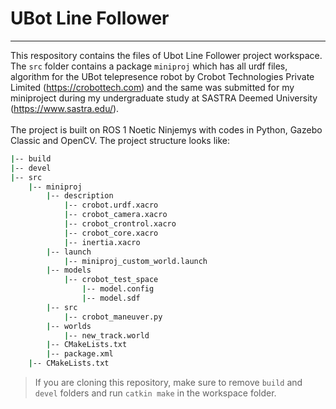# UBot Line Follower
---
This respository contains the files of Ubot Line Follower project workspace. The `src` folder contains a package `miniproj` which has all urdf files, algorithm for the UBot telepresence robot by Crobot Technologies Private Limited (https://crobottech.com) and the same was submitted for my miniproject during my undergraduate study at SASTRA Deemed University (https://www.sastra.edu/).
<br /><br />
The project is built on ROS 1 Noetic Ninjemys with codes in Python, Gazebo Classic and OpenCV. The project structure looks like: <br />
```bash
|-- build
|-- devel
|-- src
    |-- miniproj
        |-- description
            |-- crobot.urdf.xacro
            |-- crobot_camera.xacro
            |-- crobot_crontrol.xacro
            |-- crobot_core.xacro
            |-- inertia.xacro
        |-- launch
            |-- miniproj_custom_world.launch
        |-- models
            |-- crobot_test_space
                |-- model.config
                |-- model.sdf
        |-- src
            |-- crobot_maneuver.py
        |-- worlds
            |-- new_track.world
        |-- CMakeLists.txt
        |-- package.xml
    |-- CMakeLists.txt
```
> If you are cloning this repository, make sure to remove `build` and `devel` folders and run `catkin make` in the workspace folder.
<br />